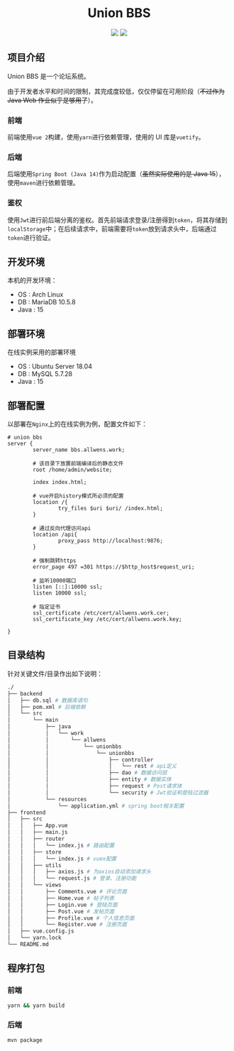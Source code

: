 <h1 align="center">Union BBS</h1>
<p align="center">
<img src="https://forthebadge.com/images/badges/made-with-java.svg"></img>
<img src="https://forthebadge.com/images/badges/made-with-vue.svg"></img>
</p>

## 项目介绍

Union BBS 是一个论坛系统。

由于开发者水平和时间的限制，其完成度较低，仅仅停留在可用阶段（~~不过作为 Java Web 作业似乎是够用了~~）。

### 前端

前端使用`vue 2`构建，使用`yarn`进行依赖管理，使用的 UI 库是`vuetify`。

### 后端

后端使用`Spring Boot (Java 14)`作为启动配置（~~虽然实际使用的是 Java 15~~），使用`maven`进行依赖管理。

### 鉴权

使用`Jwt`进行前后端分离的鉴权。首先前端请求登录/注册得到`token`，将其存储到`localStorage`中；在后续请求中，前端需要将`token`放到请求头中，后端通过`token`进行验证。

## 开发环境

本机的开发环境：

- OS : Arch Linux
- DB : MariaDB 10.5.8
- Java : 15

## 部署环境

在线实例采用的部署环境

- OS : Ubuntu Server 18.04
- DB : MySQL 5.7.28
- Java : 15

## 部署配置

以部署在`Nginx`上的在线实例为例，配置文件如下：

```nginx
# union bbs
server {
        server_name bbs.allwens.work;

        # 该目录下放置前端编译后的静态文件
        root /home/admin/website;

        index index.html;

        # vue开启history模式所必须的配置
        location /{
                try_files $uri $uri/ /index.html;
        }

        # 通过反向代理访问api
        location /api{
                proxy_pass http://localhost:9876;
        }

        # 强制跳转https
        error_page 497 =301 https://$http_host$request_uri;

        # 监听10000端口
        listen [::]:10000 ssl;
        listen 10000 ssl;

        # 指定证书
        ssl_certificate /etc/cert/allwens.work.cer;
        ssl_certificate_key /etc/cert/allwens.work.key;

}
```

## 目录结构

针对关键文件/目录作出如下说明：

```bash
./
├── backend
│   ├── db.sql # 数据库语句
│   ├── pom.xml # 后端依赖
│   └── src
│       └── main
│           ├── java
│           │   └── work
│           │       └── allwens
│           │           └── unionbbs
│           │               └── unionbbs
│           │                   ├── controller
│           │                   │   └── rest # api定义
│           │                   ├── dao # 数据访问层
│           │                   ├── entity # 数据实体
│           │                   ├── request # Post请求体
│           │                   └── security # Jwt验证和登陆过滤器
│           └── resources
│               └── application.yml # spring boot相关配置
├── frontend
│   ├── src
│   │   ├── App.vue
│   │   ├── main.js
│   │   ├── router
│   │   │   └── index.js # 路由配置
│   │   ├── store
│   │   │   └── index.js # vuex配置
│   │   ├── utils
│   │   │   ├── axios.js # 为axios自动添加请求头
│   │   │   └── request.js # 登录、注册功能
│   │   └── views
│   │       ├── Comments.vue # 评论页面
│   │       ├── Home.vue # 帖子列表
│   │       ├── Login.vue # 登陆页面
│   │       ├── Post.vue # 发帖页面
│   │       ├── Profile.vue # 个人信息页面
│   │       └── Register.vue # 注册页面
│   ├── vue.config.js
│   └── yarn.lock
└── README.md
```

## 程序打包

### 前端

```bash
yarn && yarn build
```

### 后端

```bash
mvn package
```
